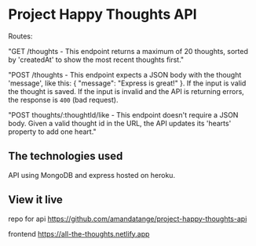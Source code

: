 # Project Happy Thoughts API

Routes:

"GET /thoughts - This endpoint returns a maximum of 20 thoughts, sorted by 'createdAt' to show the most recent thoughts first."

"POST /thoughts - This endpoint expects a JSON body with the thought 'message', like this: { \"message\": \"Express is great!\" }. If the input is valid the thought is saved. If the input is invalid and the API is returning errors, the response is `400` (bad request).

"POST thoughts/:thoughtId/like - This endpoint doesn't require a JSON body. Given a valid thought id in the URL, the API updates its 'hearts' property to add one heart."

## The technologies used

API using MongoDB and express hosted on heroku.

## View it live

repo for api
https://github.com/amandatange/project-happy-thoughts-api

frontend
https://all-the-thoughts.netlify.app
